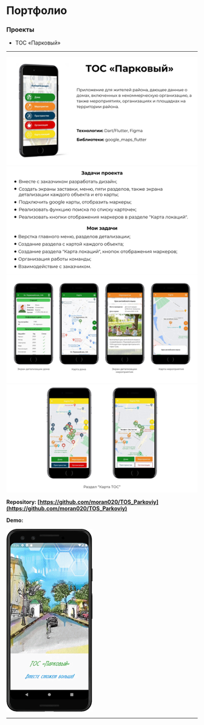 # Портфолио

### Проекты

- ТОС «Парковый»

***
![](https://github.com/moran020/TOS_Parkoviy/blob/main/demo/presentation/Slide_1.png) 
![](https://github.com/moran020/TOS_Parkoviy/blob/main/demo/presentation/Slide_2.png) 
![](https://github.com/moran020/TOS_Parkoviy/blob/main/demo/presentation/Slide_3.png) 
![](https://github.com/moran020/TOS_Parkoviy/blob/main/demo/presentation/Slide_4.png) 

**Repository: [https://github.com/moran020/TOS_Parkoviy](https://github.com/moran020/TOS_Parkoviy)**

**Demo:**

![](https://github.com/moran020/TOS_Parkoviy/blob/main/demo/demo.gif) 

***
